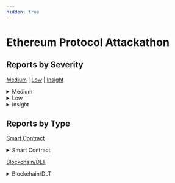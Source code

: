 ```yaml
---
hidden: true
---
```


# Ethereum Protocol Attackathon

## Reports by Severity

[Medium](<README.md#medium>) | [Low](<README.md#low>) | [Insight](<README.md#insight>)
<details>

<summary>Medium</summary>

* [37466 - [BC - Medium] Evil-client OOM crash (fast P2P crash)](./37466-bc-medium-evil-client-oom-crash-fast-p2p-crash.md)
* [38292 - [SC - Medium] Incorrect Sqrt Calculation Result](./38292-sc-medium-incorrect-sqrt-calculation-result.md)
* [38682 - [SC - Medium] AugAssign evaluation order causing OOB write within the object](./38682-sc-medium-augassign-evaluation-order-causing-oob-write-within-the-object.md)
* [38733 - [BC - Medium] nibmus-eth2 remote crash](./38733-bc-medium-nibmus-eth2-remote-crash.md)
* [38920 - [BC - Medium] teku remote DoS](./38920-bc-medium-teku-remote-dos.md)
* [38146 - [BC - Medium] nimbus-eth2 remote crash](./38146-bc-medium-nimbus-eth2-remote-crash.md)

</details>

<details>

<summary>Low</summary>

* [38502 - [BC - Low] Pending pool subtraction overflow causes node halt/shutdown](./38502-bc-low-pending-pool-subtraction-overflow-causes-node-halt-shutdown.md)
* [38505 - [SC - Low] IRNode Multi-Evaluation In For List Iter](./38505-sc-low-irnode-multi-evaluation-in-for-list-iter.md)
* [38530 - [SC - Low] Incorrectly Eliminated Code With Side Effect In Concat Args](./38530-sc-low-incorrectly-eliminated-code-with-side-effect-in-concat-args.md)
* [38554 - [BC - Low] Incorrect Transaction Fee Check in \`SendRawTransaction()\`](./38554-bc-low-incorrect-transaction-fee-check-in-sendrawtransaction.md)
* [37199 - [BC - Low] Potential Chain Fork Due to Shallow Copy of Byte Slice](./37199-bc-low-potential-chain-fork-due-to-shallow-copy-of-byte-slice.md)
* [37245 - [BC - Low] lodestar snappy decompression issue](./37245-bc-low-lodestar-snappy-decompression-issue.md)
* [38686 - [BC - Low] Nodes with trusted peers vulnerable to pending peer flooding and DoS](./38686-bc-low-nodes-with-trusted-peers-vulnerable-to-pending-peer-flooding-and-dos.md)
* [37985 - [SC - Low] Incorrectly Eliminate Code With Side Effect In Slice Args](./37985-sc-low-incorrectly-eliminate-code-with-side-effect-in-slice-args.md)
* [38807 - [BC - Low] DoS any reth node via ban logic exploit](./38807-bc-low-dos-any-reth-node-via-ban-logic-exploit.md)
* [37462 - [BC - Low] Invalid RLP decoding for single bytes](./37462-bc-low-invalid-rlp-decoding-for-single-bytes.md)
* [38850 - [BC - Low] Remote P2P OOM Crash (GetBlockHeaders) / Reth](./38850-bc-low-remote-p2p-oom-crash-getblockheaders-reth.md)
* [38855 - [SC - Low] Evaluation order is not respected in \`log\` function](./38855-sc-low-evaluation-order-is-not-respected-in-log-function.md)
* [38894 - [BC - Low] Missing expiration check for Pong and Neighbors packets and not refreshing the endpoint proof](./38894-bc-low-missing-expiration-check-for-pong-and-neighbors-packets-and-not-refreshing-the-endpoint.md)
* [38275 - [BC - Low] Evil-client P2P headers-traversal leads to D/DoS and total peer removal](./38275-bc-low-evil-client-p2p-headers-traversal-leads-to-d-dos-and-total-peer-removal.md)
* [37582 - [SC - Low] Incorrect HexString Parsing Leads To Compilation Error Or Type Confusion](./37582-sc-low-incorrect-hexstring-parsing-leads-to-compilation-error-or-type-confusion.md)
* [37583 - [SC - Low] Incorrect For Annotation Parsing](./37583-sc-low-incorrect-for-annotation-parsing.md)
* [38958 - [BC - Low] EELS cant handle overflow gas calculation in modexp precompile](./38958-bc-low-eels-cant-handle-overflow-gas-calculation-in-modexp-precompile.md)
* [38828 - [BC - Low] Decode RLP of Legacy Transaction Allows Tailing Bytes](./38828-bc-low-decode-rlp-of-legacy-transaction-allows-tailing-bytes.md)
<!-- * [37113 - [BC - Low] A potential out-of-range panic has been discovered in the Ethereum client Erigon ( https://github.com/erigontech/erigon ), though it does not seem to be exploitable at this moment du...]() -->
<!-- * [38459 - [BC - Low] erigon remote DoS]() -->
* [37246 - [BC - Low] lodestar snappy checksum issue](./37246-bc-low-lodestar-snappy-checksum-issue.md)
* [37634 - [SC - Low] Incorrect Builtin ERC4626 Call Signature](./37634-sc-low-incorrect-builtin-erc4626-call-signature.md)
* [38427 - [BC - Low] Discrepancy in Intrinsic Gas Calculation between Txpool and EVM Execution](./38427-bc-low-discrepancy-in-intrinsic-gas-calculation-between-txpool-and-evm-execution.md)
* [38902 - [BC - Low] No check on the maximum size of the encoded ENR on ENR\_RESPONSE packet](./38902-bc-low-no-check-on-the-maximum-size-of-the-encoded-enr-on-enr_response-packet.md)
* [38948 - [BC - Low] lighthouse remote DoS](./38948-bc-low-lighthouse-remote-dos.md)
* [38278 - [BC - Low] Potential DoS to Mempool Due to Missing Gas Limit Check](./38278-bc-low-potential-dos-to-mempool-due-to-missing-gas-limit-check.md)
* [38318 - [BC - Low] nimbus-eth2: Gossipsub misconfiguration allows malicious peers gossip malformed data without penalization](./38318-bc-low-nimbus-eth2-gossipsub-misconfiguration-allows-malicious-peers-gossip-malformed-data-wit.md)

</details>

<details>

<summary>Insight</summary>

* [37646 - [BC - Insight] No implementation of BLOB\_SIDECAR\_SUBNET\_COUNT with no issue and no PR in the GitHub](./37646-bc-insight-no-implementation-of-blob_sidecar_subnet_count-with-no-issue-and-no-pr-in-the-githu.md)
* [37134 - [BC - Insight] Improper secp256k sanitization](./37134-bc-insight-improper-secp256k-sanitization.md)
* [37695 - [BC - Insight] Executing transaction that has a wrong nonce might triggered a chain split due to mismatch stateroot](./37695-bc-insight-executing-transaction-that-has-a-wrong-nonce-might-triggered-a-chain-split-due-to-m.md)
* [37120 - [BC - Insight] Remote handshake-based TCP/30303 flooding leads to an out-of-memory crash](./37120-bc-insight-remote-handshake-based-tcp-30303-flooding-leads-to-an-out-of-memory-crash.md)
* [37191 - [BC - Insight] Unvalidated Field Names in Tuple ABI Parsing Causes Runtime Panic via reflect.StructOf](./37191-bc-insight-unvalidated-field-names-in-tuple-abi-parsing-causes-runtime-panic-via-reflect.struc.md)
* [37593 - [BC - Insight] Inconsistent Address Collision Check Against Precompile Contracts During Contract Deployment](./37593-bc-insight-inconsistent-address-collision-check-against-precompile-contracts-during-contract-d.md)
* [38598 - [BC - Insight] GetReceiptsMsg abuse leads to the DoS and/or crash of every EL client in the Ethereum network](./38598-bc-insight-getreceiptsmsg-abuse-leads-to-the-dos-and-or-crash-of-every-el-client-in-the-ethere.md)
* [37352 - [BC - Insight] Missing Liveness Check in \`collectTableNodes()\`](./37352-bc-insight-missing-liveness-check-in-collecttablenodes.md)
* [37359 - [BC - Insight] Failure to Generate ABI Binding in Golang](./37359-bc-insight-failure-to-generate-abi-binding-in-golang.md)
* [37351 - [BC - Insight] Resubscribe Deadlocks When Unsubscribing Within An Unblock Channel](./37351-bc-insight-resubscribe-deadlocks-when-unsubscribing-within-an-unblock-channel.md)
* [38766 - [BC - Insight] Nil Pointer Dereference Panics in encodePayload() of Blob Tx’s Encoding](./38766-bc-insight-nil-pointer-dereference-panics-in-encodepayload-of-blob-txs-encoding.md)
* [37442 - [BC - Insight] Potential Address Collision with Precompile Contract During Contract Deployment](./37442-bc-insight-potential-address-collision-with-precompile-contract-during-contract-deployment.md)
* [38169 - [SC - Insight] Deferred Evaluation Of \`Default\_Return\_Value\` May Skip Side Effect Execution](./38169-sc-insight-deferred-evaluation-of-default_return_value-may-skip-side-effect-execution.md)
* [37483 - [BC - Insight] There is a trace discrepancy for Nethermind when handling EOF from PUSH opcode](./37483-bc-insight-there-is-a-trace-discrepancy-for-nethermind-when-handling-eof-from-push-opcode.md)
* [37505 - [BC - Insight] Remotely spamming 1 byte leads to full peer removal and desync in both execution and consensus clients](./37505-bc-insight-remotely-spamming-1-byte-leads-to-full-peer-removal-and-desync-in-both-execution-an.md)
* [37568 - [BC - Insight] Missing Specification Logic](./37568-bc-insight-missing-specification-logic.md)
* [37300 - [BC - Insight] Incorrect Encoding of Negative \*big.Int Values in MakeTopics](./37300-bc-insight-incorrect-encoding-of-negative-big.int-values-in-maketopics.md)
* [38277 - [BC - Insight] Potential Out-of-Range Panic in \`UnmarshalJSON()\` of \`HexOrDecimal256\`](./38277-bc-insight-potential-out-of-range-panic-in-unmarshaljson-of-hexordecimal256.md)
* [38908 - [BC - Insight] Missing Failed Subcalls in Erigon Tracers When Encountering \`ErrInsufficientBalance\` Error](./38908-bc-insight-missing-failed-subcalls-in-erigon-tracers-when-encountering-errinsufficientbalance.md)
* [39018 - [BC - Insight] Rate Limiting Under-Specification and Consequences](./39018-bc-insight-rate-limiting-under-specification-and-consequences.md)
* [37286 - [SC - Insight] Elimination of Security Checks in ForkCreator Class](./37286-sc-insight-elimination-of-security-checks-in-forkcreator-class.md)
* [37148 - [BC - Insight] \`wantedPeerDials()\` branch will never be executed](./37148-bc-insight-wantedpeerdials-branch-will-never-be-executed.md)
* [38557 - [BC - Insight] Function \`IsPush()\` Misses Opcode PUSH0](./38557-bc-insight-function-ispush-misses-opcode-push0.md)
* [37584 - [SC - Insight] Nonpayable Not Respected For Internal Function](./37584-sc-insight-nonpayable-not-respected-for-internal-function.md)
* [38581 - [SC - Insight] Incorrect unwrap on Bytes and String](./38581-sc-insight-incorrect-unwrap-on-bytes-and-string.md)
* [37210 - [BC - Insight] Missing Check of HTTP Batch Response Length](./37210-bc-insight-missing-check-of-http-batch-response-length.md)
* [37350 - [BC - Insight] \`null\` Is Not Unmarshalled Correctly Into json.RawMessage](./37350-bc-insight-null-is-not-unmarshalled-correctly-into-json.rawmessage.md)
* [37104 - [BC - Insight] Reth RPC is vulnerable to DNS rebinding attacks](./37104-bc-insight-reth-rpc-is-vulnerable-to-dns-rebinding-attacks.md)
* [38015 - [BC - Insight] Violation of EIP-2681 in Create Transaction](./38015-bc-insight-violation-of-eip-2681-in-create-transaction.md)
* [37186 - [BC - Insight] Missing Validation for Fixed-Size bytes Types in ABI Parsing](./37186-bc-insight-missing-validation-for-fixed-size-bytes-types-in-abi-parsing.md)
* [38319 - [BC - Insight] Edge case difference for GETH and NETHERMIND when calculating memory expansion gas](./38319-bc-insight-edge-case-difference-for-geth-and-nethermind-when-calculating-memory-expansion-gas.md)
* [37594 - [SC - Insight] Nimbus incorrectly rejects non-minimally encoded snappy data length's due to spec. ambiguity](./37594-sc-insight-nimbus-incorrectly-rejects-non-minimally-encoded-snappy-data-lengths-due-to-spec.-a.md)
* [37153 - [BC - Insight] Malicious validator can bring down honest nodes](./37153-bc-insight-malicious-validator-can-bring-down-honest-nodes.md)
* [37577 - [BC - Insight] \`tx.origin\` Usage in Group Management Contract Allows Phishing Attack for Unauthorized Actions](./37577-bc-insight-tx.origin-usage-in-group-management-contract-allows-phishing-attack-for-unauthorize.md)
* [38693 - [SC - Insight] BytesM to Bytes conversion does not match the reference implementation](./38693-sc-insight-bytesm-to-bytes-conversion-does-not-match-the-reference-implementation.md)

</details>

## Reports by Type

[Smart Contract](<README.md#smart-contract>)
<details>

<summary>Smart Contract</summary>

* [38505 - [SC - Low] IRNode Multi-Evaluation In For List Iter](./38505-sc-low-irnode-multi-evaluation-in-for-list-iter.md)
* [38530 - [SC - Low] Incorrectly Eliminated Code With Side Effect In Concat Args](./38530-sc-low-incorrectly-eliminated-code-with-side-effect-in-concat-args.md)
* [37985 - [SC - Low] Incorrectly Eliminate Code With Side Effect In Slice Args](./37985-sc-low-incorrectly-eliminate-code-with-side-effect-in-slice-args.md)
* [38169 - [SC - Insight] Deferred Evaluation Of \`Default\_Return\_Value\` May Skip Side Effect Execution](./38169-sc-insight-deferred-evaluation-of-default_return_value-may-skip-side-effect-execution.md)
* [38855 - [SC - Low] Evaluation order is not respected in \`log\` function](./38855-sc-low-evaluation-order-is-not-respected-in-log-function.md)
* [37582 - [SC - Low] Incorrect HexString Parsing Leads To Compilation Error Or Type Confusion](./37582-sc-low-incorrect-hexstring-parsing-leads-to-compilation-error-or-type-confusion.md)
* [37583 - [SC - Low] Incorrect For Annotation Parsing](./37583-sc-low-incorrect-for-annotation-parsing.md)
* [38292 - [SC - Medium] Incorrect Sqrt Calculation Result](./38292-sc-medium-incorrect-sqrt-calculation-result.md)
* [38682 - [SC - Medium] AugAssign evaluation order causing OOB write within the object](./38682-sc-medium-augassign-evaluation-order-causing-oob-write-within-the-object.md)
* [37286 - [SC - Insight] Elimination of Security Checks in ForkCreator Class](./37286-sc-insight-elimination-of-security-checks-in-forkcreator-class.md)
* [37634 - [SC - Low] Incorrect Builtin ERC4626 Call Signature](./37634-sc-low-incorrect-builtin-erc4626-call-signature.md)
* [37584 - [SC - Insight] Nonpayable Not Respected For Internal Function](./37584-sc-insight-nonpayable-not-respected-for-internal-function.md)
* [38581 - [SC - Insight] Incorrect unwrap on Bytes and String](./38581-sc-insight-incorrect-unwrap-on-bytes-and-string.md)
* [37594 - [SC - Insight] Nimbus incorrectly rejects non-minimally encoded snappy data length's due to spec. ambiguity](./37594-sc-insight-nimbus-incorrectly-rejects-non-minimally-encoded-snappy-data-lengths-due-to-spec.-a.md)
* [38693 - [SC - Insight] BytesM to Bytes conversion does not match the reference implementation](./38693-sc-insight-bytesm-to-bytes-conversion-does-not-match-the-reference-implementation.md)

</details>

[Blockchain/DLT](<README.md#blockchain-dlt>)
<details>

<summary>Blockchain/DLT</summary>

* [37646 - [BC - Insight] No implementation of BLOB\_SIDECAR\_SUBNET\_COUNT with no issue and no PR in the GitHub](./37646-bc-insight-no-implementation-of-blob_sidecar_subnet_count-with-no-issue-and-no-pr-in-the-githu.md)
* [38502 - [BC - Low] Pending pool subtraction overflow causes node halt/shutdown](./38502-bc-low-pending-pool-subtraction-overflow-causes-node-halt-shutdown.md)
* [38554 - [BC - Low] Incorrect Transaction Fee Check in \`SendRawTransaction()\`](./38554-bc-low-incorrect-transaction-fee-check-in-sendrawtransaction.md)
* [37134 - [BC - Insight] Improper secp256k sanitization](./37134-bc-insight-improper-secp256k-sanitization.md)
* [37695 - [BC - Insight] Executing transaction that has a wrong nonce might triggered a chain split due to mismatch stateroot](./37695-bc-insight-executing-transaction-that-has-a-wrong-nonce-might-triggered-a-chain-split-due-to-m.md)
* [37120 - [BC - Insight] Remote handshake-based TCP/30303 flooding leads to an out-of-memory crash](./37120-bc-insight-remote-handshake-based-tcp-30303-flooding-leads-to-an-out-of-memory-crash.md)
* [37191 - [BC - Insight] Unvalidated Field Names in Tuple ABI Parsing Causes Runtime Panic via reflect.StructOf](./37191-bc-insight-unvalidated-field-names-in-tuple-abi-parsing-causes-runtime-panic-via-reflect.struc.md)
* [37199 - [BC - Low] Potential Chain Fork Due to Shallow Copy of Byte Slice](./37199-bc-low-potential-chain-fork-due-to-shallow-copy-of-byte-slice.md)
* [37245 - [BC - Low] lodestar snappy decompression issue](./37245-bc-low-lodestar-snappy-decompression-issue.md)
* [38686 - [BC - Low] Nodes with trusted peers vulnerable to pending peer flooding and DoS](./38686-bc-low-nodes-with-trusted-peers-vulnerable-to-pending-peer-flooding-and-dos.md)
* [37593 - [BC - Insight] Inconsistent Address Collision Check Against Precompile Contracts During Contract Deployment](./37593-bc-insight-inconsistent-address-collision-check-against-precompile-contracts-during-contract-d.md)
* [38598 - [BC - Insight] GetReceiptsMsg abuse leads to the DoS and/or crash of every EL client in the Ethereum network](./38598-bc-insight-getreceiptsmsg-abuse-leads-to-the-dos-and-or-crash-of-every-el-client-in-the-ethere.md)
* [37466 - [BC - Medium] Evil-client OOM crash (fast P2P crash)](./37466-bc-medium-evil-client-oom-crash-fast-p2p-crash.md)
* [37352 - [BC - Insight] Missing Liveness Check in \`collectTableNodes()\`](./37352-bc-insight-missing-liveness-check-in-collecttablenodes.md)
* [37359 - [BC - Insight] Failure to Generate ABI Binding in Golang](./37359-bc-insight-failure-to-generate-abi-binding-in-golang.md)
* [37351 - [BC - Insight] Resubscribe Deadlocks When Unsubscribing Within An Unblock Channel](./37351-bc-insight-resubscribe-deadlocks-when-unsubscribing-within-an-unblock-channel.md)
* [38766 - [BC - Insight] Nil Pointer Dereference Panics in encodePayload() of Blob Tx’s Encoding](./38766-bc-insight-nil-pointer-dereference-panics-in-encodepayload-of-blob-txs-encoding.md)
* [38807 - [BC - Low] DoS any reth node via ban logic exploit](./38807-bc-low-dos-any-reth-node-via-ban-logic-exploit.md)
* [37442 - [BC - Insight] Potential Address Collision with Precompile Contract During Contract Deployment](./37442-bc-insight-potential-address-collision-with-precompile-contract-during-contract-deployment.md)
* [37462 - [BC - Low] Invalid RLP decoding for single bytes](./37462-bc-low-invalid-rlp-decoding-for-single-bytes.md)
* [37483 - [BC - Insight] There is a trace discrepancy for Nethermind when handling EOF from PUSH opcode](./37483-bc-insight-there-is-a-trace-discrepancy-for-nethermind-when-handling-eof-from-push-opcode.md)
* [38850 - [BC - Low] Remote P2P OOM Crash (GetBlockHeaders) / Reth](./38850-bc-low-remote-p2p-oom-crash-getblockheaders-reth.md)
* [37505 - [BC - Insight] Remotely spamming 1 byte leads to full peer removal and desync in both execution and consensus clients](./37505-bc-insight-remotely-spamming-1-byte-leads-to-full-peer-removal-and-desync-in-both-execution-an.md)
* [37568 - [BC - Insight] Missing Specification Logic](./37568-bc-insight-missing-specification-logic.md)
* [38894 - [BC - Low] Missing expiration check for Pong and Neighbors packets and not refreshing the endpoint proof](./38894-bc-low-missing-expiration-check-for-pong-and-neighbors-packets-and-not-refreshing-the-endpoint.md)
* [38275 - [BC - Low] Evil-client P2P headers-traversal leads to D/DoS and total peer removal](./38275-bc-low-evil-client-p2p-headers-traversal-leads-to-d-dos-and-total-peer-removal.md)
* [37300 - [BC - Insight] Incorrect Encoding of Negative \*big.Int Values in MakeTopics](./37300-bc-insight-incorrect-encoding-of-negative-big.int-values-in-maketopics.md)
* [38277 - [BC - Insight] Potential Out-of-Range Panic in \`UnmarshalJSON()\` of \`HexOrDecimal256\`](./38277-bc-insight-potential-out-of-range-panic-in-unmarshaljson-of-hexordecimal256.md)
* [38908 - [BC - Insight] Missing Failed Subcalls in Erigon Tracers When Encountering \`ErrInsufficientBalance\` Error](./38908-bc-insight-missing-failed-subcalls-in-erigon-tracers-when-encountering-errinsufficientbalance.md)
* [38958 - [BC - Low] EELS cant handle overflow gas calculation in modexp precompile](./38958-bc-low-eels-cant-handle-overflow-gas-calculation-in-modexp-precompile.md)
* [38828 - [BC - Low] Decode RLP of Legacy Transaction Allows Tailing Bytes](./38828-bc-low-decode-rlp-of-legacy-transaction-allows-tailing-bytes.md)
* [39018 - [BC - Insight] Rate Limiting Under-Specification and Consequences](./39018-bc-insight-rate-limiting-under-specification-and-consequences.md)
<!-- * [37113 - [BC - Low] A potential out-of-range panic has been discovered in the Ethereum client Erigon ( https://github.com/erigontech/erigon ), though it does not seem to be exploitable at this moment du...]() -->
<!-- * [38459 - [BC - Low] erigon remote DoS]() -->
* [37246 - [BC - Low] lodestar snappy checksum issue](./37246-bc-low-lodestar-snappy-checksum-issue.md)
* [38733 - [BC - Medium] nibmus-eth2 remote crash](./38733-bc-medium-nibmus-eth2-remote-crash.md)
* [38920 - [BC - Medium] teku remote DoS](./38920-bc-medium-teku-remote-dos.md)
* [37148 - [BC - Insight] \`wantedPeerDials()\` branch will never be executed](./37148-bc-insight-wantedpeerdials-branch-will-never-be-executed.md)
* [38557 - [BC - Insight] Function \`IsPush()\` Misses Opcode PUSH0](./38557-bc-insight-function-ispush-misses-opcode-push0.md)
* [38427 - [BC - Low] Discrepancy in Intrinsic Gas Calculation between Txpool and EVM Execution](./38427-bc-low-discrepancy-in-intrinsic-gas-calculation-between-txpool-and-evm-execution.md)
* [37210 - [BC - Insight] Missing Check of HTTP Batch Response Length](./37210-bc-insight-missing-check-of-http-batch-response-length.md)
* [38902 - [BC - Low] No check on the maximum size of the encoded ENR on ENR\_RESPONSE packet](./38902-bc-low-no-check-on-the-maximum-size-of-the-encoded-enr-on-enr_response-packet.md)
* [37350 - [BC - Insight] \`null\` Is Not Unmarshalled Correctly Into json.RawMessage](./37350-bc-insight-null-is-not-unmarshalled-correctly-into-json.rawmessage.md)
* [37104 - [BC - Insight] Reth RPC is vulnerable to DNS rebinding attacks](./37104-bc-insight-reth-rpc-is-vulnerable-to-dns-rebinding-attacks.md)
* [38948 - [BC - Low] lighthouse remote DoS](./38948-bc-low-lighthouse-remote-dos.md)
* [38015 - [BC - Insight] Violation of EIP-2681 in Create Transaction](./38015-bc-insight-violation-of-eip-2681-in-create-transaction.md)
* [37186 - [BC - Insight] Missing Validation for Fixed-Size bytes Types in ABI Parsing](./37186-bc-insight-missing-validation-for-fixed-size-bytes-types-in-abi-parsing.md)
* [38319 - [BC - Insight] Edge case difference for GETH and NETHERMIND when calculating memory expansion gas](./38319-bc-insight-edge-case-difference-for-geth-and-nethermind-when-calculating-memory-expansion-gas.md)
* [37153 - [BC - Insight] Malicious validator can bring down honest nodes](./37153-bc-insight-malicious-validator-can-bring-down-honest-nodes.md)
* [38278 - [BC - Low] Potential DoS to Mempool Due to Missing Gas Limit Check](./38278-bc-low-potential-dos-to-mempool-due-to-missing-gas-limit-check.md)
* [38318 - [BC - Low] nimbus-eth2: Gossipsub misconfiguration allows malicious peers gossip malformed data without penalization](./38318-bc-low-nimbus-eth2-gossipsub-misconfiguration-allows-malicious-peers-gossip-malformed-data-wit.md)
* [37577 - [BC - Insight] \`tx.origin\` Usage in Group Management Contract Allows Phishing Attack for Unauthorized Actions](./37577-bc-insight-tx.origin-usage-in-group-management-contract-allows-phishing-attack-for-unauthorize.md)
* [38146 - [BC - Medium] nimbus-eth2 remote crash](./38146-bc-medium-nimbus-eth2-remote-crash.md)

</details>
